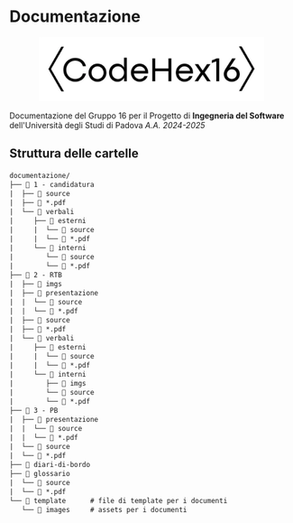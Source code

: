 # Documentazione
<p align=center>
<img src="https://github.com/CodeHex16/documentazione/blob/main/template/images/logo_extended_b.webp" width=400 alt="CodeHex16 Logo">
</p>

Documentazione del Gruppo 16 per il Progetto di **Ingegneria del Software** dell'Università degli Studi di Padova _A.A. 2024-2025_

## Struttura delle cartelle
<!-- INIZIO TREE DIRECTORY -->
```
documentazione/
├── 📁 1 - candidatura
|  ├── 📁 source
|  ├── 📄 *.pdf
|  └── 📁 verbali
|     ├── 📁 esterni
|     |  └── 📁 source
|     |  └── 📄 *.pdf
|     └── 📁 interni
|        └── 📁 source
|        └── 📄 *.pdf
├── 📁 2 - RTB
|  ├── 📁 imgs
|  ├── 📁 presentazione
|  |  └── 📁 source
|  |  └── 📄 *.pdf
|  ├── 📁 source
|  ├── 📄 *.pdf
|  └── 📁 verbali
|     ├── 📁 esterni
|     |  └── 📁 source
|     |  └── 📄 *.pdf
|     └── 📁 interni
|        ├── 📁 imgs
|        └── 📁 source
|        └── 📄 *.pdf
├── 📁 3 - PB
|  ├── 📁 presentazione
|  |  └── 📁 source
|  |  └── 📄 *.pdf
|  └── 📁 source
|  └── 📄 *.pdf
├── 📁 diari-di-bordo
├── 📁 glossario
|  └── 📁 source
|  └── 📄 *.pdf
└── 📁 template		# file di template per i documenti
   └── 📁 images		# assets per i documenti
```
<!-- FINE TREE DIRECTORY -->
